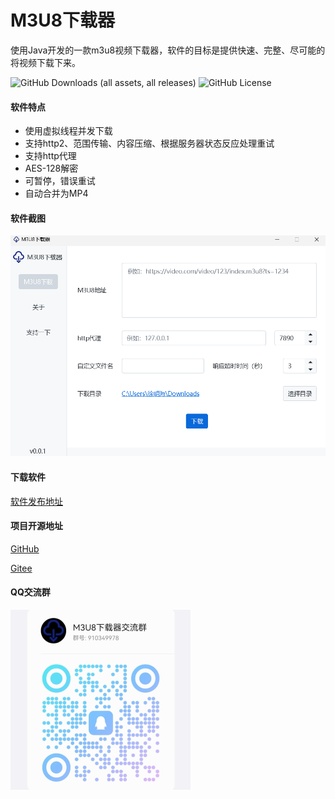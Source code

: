 # M3U8下载器

使用Java开发的一款m3u8视频下载器，软件的目标是提供快速、完整、尽可能的将视频下载下来。

![GitHub Downloads (all assets, all releases)](https://img.shields.io/github/downloads/xuMingHai1/m3u8-downloader/total)
![GitHub License](https://img.shields.io/github/license/xuMingHai1/m3u8-downloader)

#### 软件特点

- 使用虚拟线程并发下载
- 支持http2、范围传输、内容压缩、根据服务器状态反应处理重试
- 支持http代理
- AES-128解密
- 可暂停，错误重试
- 自动合并为MP4

#### 软件截图

![img.png](md_data/app.png)

#### 下载软件

[软件发布地址](../../releases)

#### 项目开源地址

[GitHub](https://github.com/xuMingHai1/m3u8-downloader)

[Gitee](https://gitee.com/xuMingHai1/m3u8-downloader)

#### QQ交流群

![qq_group.png](md_data/qq_group.png)
